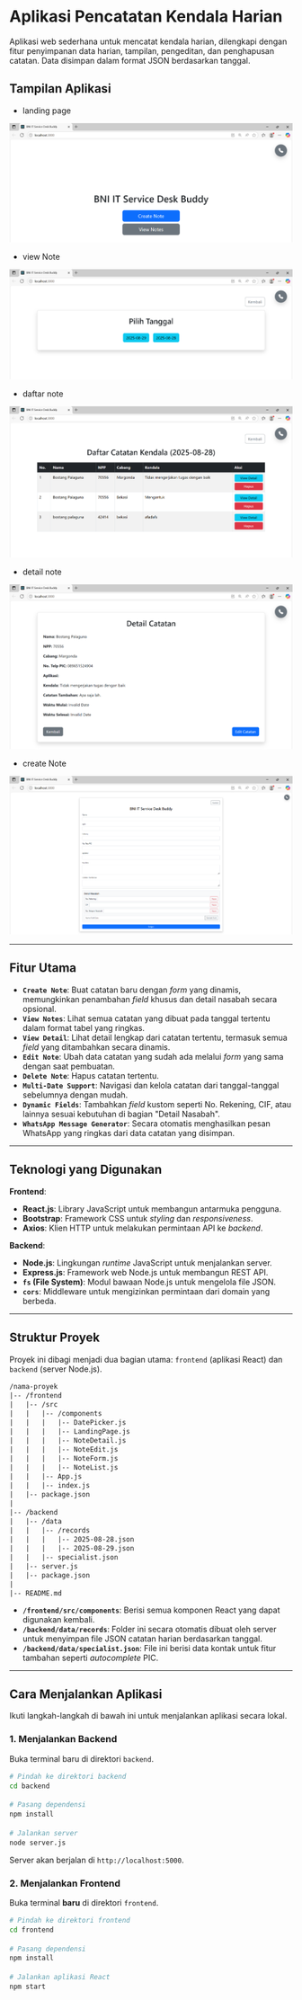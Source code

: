 # Aplikasi Pencatatan Kendala Harian

Aplikasi web sederhana untuk mencatat kendala harian, dilengkapi dengan fitur penyimpanan data harian, tampilan, pengeditan, dan penghapusan catatan. Data disimpan dalam format JSON berdasarkan tanggal.

## Tampilan Aplikasi

- landing page

![1756463894226](image/README/1756463894226.png)

- view Note

![1756463908021](image/README/1756463908021.png)

- daftar note

![1756463920339](image/README/1756463920339.png)

- detail note

![1756463948187](image/README/1756463948187.png)

- create Note

![1756463968086](image/README/1756463968086.png)

---

## Fitur Utama

- **`Create Note`**: Buat catatan baru dengan *form* yang dinamis, memungkinkan penambahan *field* khusus dan detail nasabah secara opsional.
- **`View Notes`**: Lihat semua catatan yang dibuat pada tanggal tertentu dalam format tabel yang ringkas.
- **`View Detail`**: Lihat detail lengkap dari catatan tertentu, termasuk semua *field* yang ditambahkan secara dinamis.
- **`Edit Note`**: Ubah data catatan yang sudah ada melalui *form* yang sama dengan saat pembuatan.
- **`Delete Note`**: Hapus catatan tertentu.
- **`Multi-Date Support`**: Navigasi dan kelola catatan dari tanggal-tanggal sebelumnya dengan mudah.
- **`Dynamic Fields`**: Tambahkan *field* kustom seperti No. Rekening, CIF, atau lainnya sesuai kebutuhan di bagian "Detail Nasabah".
- **`WhatsApp Message Generator`**: Secara otomatis menghasilkan pesan WhatsApp yang ringkas dari data catatan yang disimpan.

---

## Teknologi yang Digunakan

**Frontend**:

- **React.js**: Library JavaScript untuk membangun antarmuka pengguna.
- **Bootstrap**: Framework CSS untuk *styling* dan *responsiveness*.
- **Axios**: Klien HTTP untuk melakukan permintaan API ke *backend*.

**Backend**:

- **Node.js**: Lingkungan *runtime* JavaScript untuk menjalankan server.
- **Express.js**: Framework web Node.js untuk membangun REST API.
- **`fs` (File System)**: Modul bawaan Node.js untuk mengelola file JSON.
- **`cors`**: Middleware untuk mengizinkan permintaan dari domain yang berbeda.

---

## Struktur Proyek

Proyek ini dibagi menjadi dua bagian utama: `frontend` (aplikasi React) dan `backend` (server Node.js).

```tree
/nama-proyek
|-- /frontend
|   |-- /src
|   |   |-- /components
|   |   |   |-- DatePicker.js
|   |   |   |-- LandingPage.js
|   |   |   |-- NoteDetail.js
|   |   |   |-- NoteEdit.js
|   |   |   |-- NoteForm.js
|   |   |   |-- NoteList.js
|   |   |-- App.js
|   |   |-- index.js
|   |-- package.json
|
|-- /backend
|   |-- /data
|   |   |-- /records
|   |   |   |-- 2025-08-28.json
|   |   |   |-- 2025-08-29.json
|   |   |-- specialist.json
|   |-- server.js
|   |-- package.json
|
|-- README.md
```

- **`/frontend/src/components`**: Berisi semua komponen React yang dapat digunakan kembali.
- **`/backend/data/records`**: Folder ini secara otomatis dibuat oleh server untuk menyimpan file JSON catatan harian berdasarkan tanggal.
- **`/backend/data/specialist.json`**: File ini berisi data kontak untuk fitur tambahan seperti *autocomplete* PIC.

---

## Cara Menjalankan Aplikasi

Ikuti langkah-langkah di bawah ini untuk menjalankan aplikasi secara lokal.

### 1\. Menjalankan Backend

Buka terminal baru di direktori `backend`.

```bash
# Pindah ke direktori backend
cd backend

# Pasang dependensi
npm install

# Jalankan server
node server.js
```

Server akan berjalan di `http://localhost:5000`.

### 2\. Menjalankan Frontend

Buka terminal **baru** di direktori `frontend`.

```bash
# Pindah ke direktori frontend
cd frontend

# Pasang dependensi
npm install

# Jalankan aplikasi React
npm start
```
